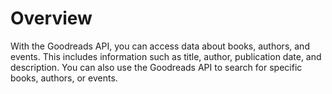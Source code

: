 # Overview

With the Goodreads API, you can access data about books, authors, and events.
This includes information such as title, author, publication date, and
description. You can also use the Goodreads API to search for specific books,
authors, or events.
